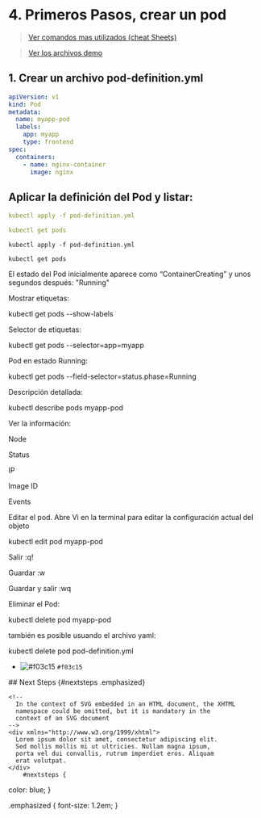 # 4. Primeros Pasos, crear un pod <!-- omit in TOC -->

> [Ver comandos mas utilizados (cheat Sheets)](https://kubernetes.io/docs/reference/kubectl/cheatsheet/)

> [Ver los archivos demo](./kubelabs-files-demo)

## 1. Crear un archivo pod-definition.yml
```yaml
apiVersion: v1
kind: Pod
metadata:
  name: myapp-pod
  labels:
    app: myapp
    type: frontend
spec:
  containers:
    - name: nginx-container
      image: nginx
```

## Aplicar la definición del Pod y listar:

```yaml
kubectl apply -f pod-definition.yml

kubectl get pods
```

```kubectl
kubectl apply -f pod-definition.yml

kubectl get pods
```

El estado del Pod inicialmente aparece como “ContainerCreating” y unos segundos después: "Running"



Mostrar etiquetas:

kubectl get pods --show-labels

Selector de etiquetas:

kubectl get pods --selector=app=myapp

Pod en estado Running:

kubectl get pods --field-selector=status.phase=Running

Descripción detallada:

kubectl describe pods myapp-pod

Ver la información:

Node

Status

IP

Image ID

Events



Editar el pod. Abre Vi en la terminal para editar la configuración actual del objeto

kubectl edit pod myapp-pod

Salir :q!

Guardar :w

Guardar y salir :wq



Eliminar el Pod:

kubectl delete pod myapp-pod

también es posible usuando el archivo yaml:

kubectl delete pod pod-definition.yml


<style>
#nextsteps {
   color: blue;
}

.emphasized {
   font-size: 1.2em;
}
</style>

- ![#f03c15](https://placehold.it/15/f03c15/000000?text=+) `#f03c15`

<foreignObject x="20" y="20" width="160" height="160">
## Next Steps {#nextsteps .emphasized}

    <!--
      In the context of SVG embedded in an HTML document, the XHTML
      namespace could be omitted, but it is mandatory in the
      context of an SVG document
    -->
    <div xmlns="http://www.w3.org/1999/xhtml">
      Lorem ipsum dolor sit amet, consectetur adipiscing elit.
      Sed mollis mollis mi ut ultricies. Nullam magna ipsum,
      porta vel dui convallis, rutrum imperdiet eros. Aliquam
      erat volutpat.
    </div>
		#nextsteps {
   color: blue;
}

.emphasized {
   font-size: 1.2em;
}
  </foreignObject>
